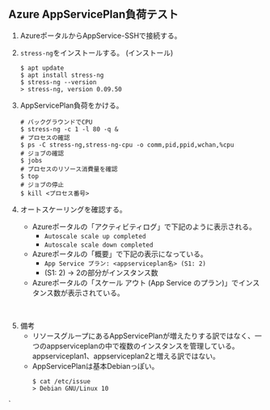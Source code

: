 ## Azure AppServicePlan負荷テスト

1. AzureポータルからAppService-SSHで接続する。

2. `stress-ng`をインストールする。
    (インストール)
    ```
    $ apt update
    $ apt install stress-ng
    $ stress-ng --version
    > stress-ng, version 0.09.50
    ```

3. AppServicePlan負荷をかける。
    ```
    # バックグラウンドでCPU
    $ stress-ng -c 1 -l 80 -q &
    # プロセスの確認
    $ ps -C stress-ng,stress-ng-cpu -o comm,pid,ppid,wchan,%cpu
    # ジョブの確認
    $ jobs
    # プロセスのリソース消費量を確認
    $ top
    # ジョブの停止
    $ kill <プロセス番号>
    ```

4. オートスケーリングを確認する。

    - Azureポータルの「アクティビティログ」で下記のように表示される。
        - `Autoscale scale up completed`
        - `Autoscale scale down completed`
    - Azureポータルの「概要」で下記の表示になっている。  
        - `App Service プラン: <appserviceplan名> (S1: 2)`  
        - (S1: 2) -> 2の部分がインスタンス数  
    - Azureポータルの「スケール アウト (App Service のプラン)」でインスタンス数が表示されている。  

<br />

5. 備考
    - リソースグループにあるAppServicePlanが増えたりする訳ではなく、一つのappserviceplanの中で複数のインスタンスを管理している。appserviceplan1、appserviceplan2と増える訳ではない。
    - AppServicePlanは基本Debianっぽい。
        ```
        $ cat /etc/issue
        > Debian GNU/Linux 10
        ```

` 
